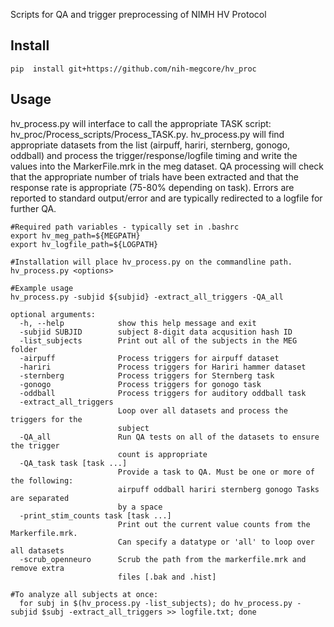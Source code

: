 Scripts for QA and trigger preprocessing of NIMH HV Protocol

## Install 
```
pip  install git+https://github.com/nih-megcore/hv_proc
```
## Usage
hv_process.py will interface to call the appropriate TASK script: hv_proc/Process_scripts/Process_TASK.py.
hv_process.py will find appropriate datasets from the list (airpuff, hariri, sternberg, gonogo, oddball)
and process the trigger/response/logfile timing and write the values into the MarkerFile.mrk in the meg dataset.
QA processing will check that the appropriate number of trials have been extracted and that the response
rate is appropriate (75-80% depending on task).  Errors are reported to standard output/error and are typically redirected to a logfile for further QA.  
```
#Required path variables - typically set in .bashrc
export hv_meg_path=${MEGPATH}
export hv_logfile_path=${LOGPATH}

#Installation will place hv_process.py on the commandline path. 
hv_process.py <options>

#Example usage
hv_process.py -subjid ${subjid} -extract_all_triggers -QA_all

optional arguments:
  -h, --help            show this help message and exit
  -subjid SUBJID        subject 8-digit data acqusition hash ID
  -list_subjects        Print out all of the subjects in the MEG folder
  -airpuff              Process triggers for airpuff dataset
  -hariri               Process triggers for Hariri hammer dataset
  -sternberg            Process triggers for Sternberg task
  -gonogo               Process triggers for gonogo task
  -oddball              Process triggers for auditory oddball task
  -extract_all_triggers
                        Loop over all datasets and process the triggers for the
                        subject
  -QA_all               Run QA tests on all of the datasets to ensure the trigger
                        count is appropriate
  -QA_task task [task ...]
                        Provide a task to QA. Must be one or more of the following:
                        airpuff oddball hariri sternberg gonogo Tasks are separated
                        by a space
  -print_stim_counts task [task ...]
                        Print out the current value counts from the Markerfile.mrk.
                        Can specify a datatype or 'all' to loop over all datasets
  -scrub_openneuro      Scrub the path from the markerfile.mrk and remove extra
                        files [.bak and .hist]

```
```
#To analyze all subjects at once:
  for subj in $(hv_process.py -list_subjects); do hv_process.py -subjid $subj -extract_all_triggers >> logfile.txt; done
```
